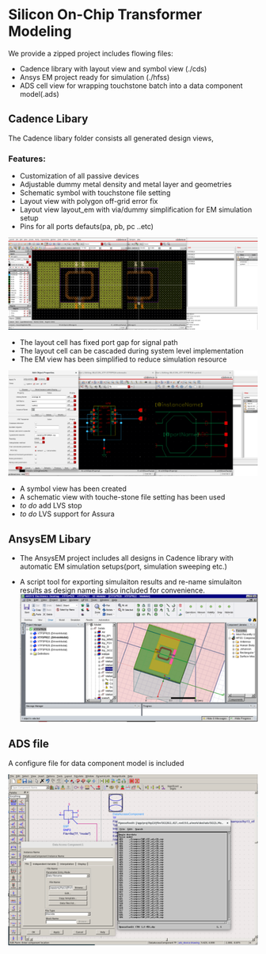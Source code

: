 # Silicon On-Chip Transformer Modeling


We provide a zipped project includes flowing files:
- Cadence library with layout view and symbol view (./cds)
- Ansys EM project ready for simulation (./hfss)
- ADS cell view for wrapping touchstone batch into a data component model(.ads)


## Cadence Libary

The Cadence libary folder consists all generated design views,

### Features:
- Customization of all passive devices
- Adjustable dummy metal density and metal layer and geometries
- Schematic symbol with touchstone file setting
- Layout view with polygon off-grid error fix
- Layout view layout_em with via/dummy simplification for EM simulation setup
- Pins for all ports defauts(pa, pb, pc ..etc)


![Cadence Layout Views](cds2.png)
- The layout cell has fixed port gap for signal path
- The layout cell can be cascaded during system level implementation
- The EM view has been simplified to reduce simulation resource


![Cadence Schemaitc Views](cds3.png)

- A symbol view has been created
- A schematic view with touche-stone file setting has been used
- *to do* add LVS stop
- *to do* LVS support for Assura

## AnsysEM Libary

- The AnsysEM project includes all designs in Cadence library with automatic EM simulation setups(port,
simulation sweeping etc.)

- A script tool for exporting simulaiton results and re-name simulaiton results as design name is also included for
convenience.
![AnsysEM project batch](hfss.png)


## ADS file

A configure file for data component model is included

![ADS Data Component Setting](ads.png)















